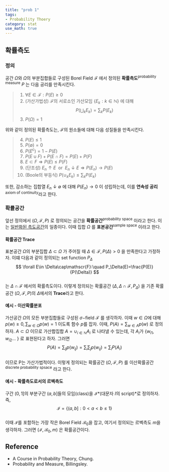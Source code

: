 ```yaml
---
title: "prob 1"
tags:
- Probability Thoery
category: stat
use_math: true
---
```


## 확률측도
### 정의
공간 $\Omega$와 $\Omega$의 부분집합들로 구성된 Borel Field $\mathscr{F}$ 에서 정의된 **확률측도**<sup>probability measure</sup> $P$ 는 다음 공리를 만족시킨다.   
> 1. $\forall E\in \mathscr{F}: P(E)\geq 0$   
> 2. (가산가법성) $\mathscr{F}$의 서로소인 가산모임 {$E_k:k\in \mathbb{N}$} 에 대해   
> $$P\biggl(\bigcup_k E_k\biggr)=\sum_k P(E_k)$$   
> 3. $P(\Omega)=1$   

위와 같이 정의된 확률측도는, $\mathscr{F}$의 원소들에 대해 다음 성질들을 만족시킨다.   
> 4. $P(E)\leq 1$
> 5. $P(\emptyset)=0$
> 6. $P(E^c)=1-P(E)$
> 7. $P(E\cup F)+P(E\cap F)=P(E)+P(F)$
> 8. $E\subset F\Rightarrow P(E)\leq P(F)$
> 9. (단조성) $E_n\uparrow E\; \text{ or }\; E_n\downarrow E\Rightarrow P(E_n)\to P(E)$
> 10. (Boole의 부등식) $P(\cup_k E_k)\leq \sum_k P(E_k)$   

또한, 감소하는 집합열 $E_n\downarrow\emptyset$ 에 대해 $P(E_n)\to 0$ 이 성립하는데, 이를 **연속성 공리**<sup>axiom of continuity</sup>라고 한다.

### 확률공간
앞선 정의에서 $(\Omega,\mathscr{F},P)$ 로 정의되는 공간을 **확률공간**<sup>probability space</sup> 이라고 한다. 이는 [일반화된 측도공간](https://ddangchani.github,io/math/gms_1)의 일종이다. 이때 집합 $\Omega$ 를 **표본공간**<sup>sample space</sup> 이라고 한다.   
#### 확률공간 Trace
표본공간 $\Omega$의 부분집합 $\Delta\subset\Omega$ 가 주어질 때 $\Delta\in\mathscr{F},P(\Delta)>0$ 을 만족한다고 가정하자. 이떄 다음과 같이 정의되는 set function $P_\Delta$   
$$
\forall E\in \Delta\cap\mathscr{F}:\quad P_\Delta(E)=\frac{P(E)}{P(\Delta)}
$$   
는 $\Delta\cap\mathscr{F}$ 에서의 확률측도이다. 이렇게 정의되는 확률공간 $(\Delta,\Delta\cap\mathscr{F},P_\Delta)$ 을 기존 확률공간 $(\Omega,\mathscr{F},P)$의 $\Delta$에서의 **Trace**라고 한다.    

#### 예시 - 이산확률분포
가산공간 $\Omega$의 모든 부분집합들로 구성된 $\sigma-$field $\mathscr{F}$ 를 생각하자. 이때 $w\in\Omega$에 대해 $p(w)\geq 0, \sum_{w\in\Omega}p(w)=1$ 이도록 함수 $p$를 잡자. 이때, $P(A)=\sum_{w\in A}p(w)$ 로 정의하자. $A\subset\Omega$ 이므로 가산합집합 $A=\cup_{i\in\mathbb{N}}A_i$ 로 나타낼 수 있는데, 각 $A_i$가 {$w_{i1},w_{i2}\ldots$ } 로 표현된다고 하자. 그러면   
$$
P(A)=\sum_{ij}p(w_{ij})=\sum_i\sum_jp(w_{ij})=\sum_iP(A_i)
$$   
이므로 P는 가산가법적이다. 이렇게 정의되는 확률공간 $(\Omega,\mathscr{F},P)$ 를 이산확률공간<sup>discrete probability spsace</sup> 라고 한다.   

#### 예시 - 확률측도로서의 르벡측도
구간 $(0,1]$의 부분구간 $(a,b]$들의 모임(class)을 $\mathscr{I}$*(대문자 $I$의 script)*로 정의하자. 즉,   
$$
\mathscr{I}=\{(a,b]:0<a<b\leq1\}
$$   
이때 $\mathscr{I}$를 포함하는 가장 작은 Borel Field $\mathscr{B_0}$을 잡고, 여기서 정의되는 르벡측도 $m$을 생각하자. 그러면 $(\mathscr{I,B_0},m)$ 은 확률공간이다.


## Reference
 - A Course in Probability Theory, Chung.
 - Probability and Measure, Billingsley.
